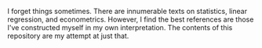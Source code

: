 I forget things sometimes. There are innumerable texts on statistics, linear regression, and econometrics. However, I find the best references are those I've constructed myself in my own interpretation. The contents of this repository are my attempt at just that.
